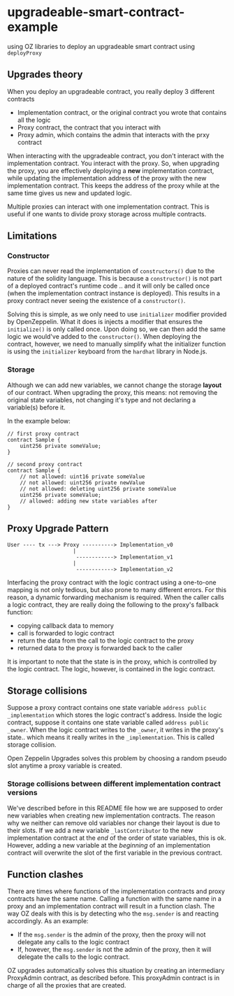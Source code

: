 # upgradeable-smart-contract-example
using OZ libraries to deploy an upgradeable smart contract using `deployProxy`

## Upgrades theory
When you deploy an upgradeable contract, you really deploy 3 different contracts
- Implementation contract, or the original contract you wrote that contains all the logic
- Proxy contract, the contract that you interact with
- Proxy admin, which contains the admin that interacts with the prxy contract

When interacting with the upgradeable contract, you don't interact with the implementation contract. You interact with the proxy. So, when upgrading the proxy, you are effectively deploying a **new** implementation contract, while updating the implementation address of the proxy with the new implementation contract. This keeps the address of the proxy while at the same time gives us new and updated logic. 

Multiple proxies can interact with one implementation contract. This is useful if one wants to divide proxy storage across multiple contracts. 

## Limitations 
### Constructor 
Proxies can never read the implementation of `constructors()` due to the nature of the solidity language. This is because a `constructor()` is not part of a deployed contract's runtime code .. and it will only be called once (when the implementation contract instance is deployed). This results in a proxy contract never seeing the existence of a `constructor()`. 

Solving this is simple, as we only need to use `initializer` modifier provided by OpenZeppelin. What it does is injects a modifier that ensures the `initialize()` is only called once. Upon doing so, we can then add the same logic we would've added to the `constructor()`. When deploying the contract, however, we need to manually simplify what the initializer function is using the `initializer` keyboard from the `hardhat` library in Node.js.

### Storage
Although we can add new variables, we cannot change the storage **layout** of our contract. When upgrading the proxy, this means: not removing the original state variables, not changing it's type and not declaring a variable(s) before it. 

In the example below: 

```solidity
// first proxy contract
contract Sample {
    uint256 private someValue;
}

// second proxy contract
contract Sample {
    // not allowed: uint16 private someValue
    // not allowed: uint256 private newValue
    // not allowed: deleting uint256 private someValue
    uint256 private someValue;
    // allowed: adding new state variables after
}
```
## Proxy Upgrade Pattern

```
User ---- tx ---> Proxy ----------> Implementation_v0
                     |
                      ------------> Implementation_v1
                     |
                      ------------> Implementation_v2
```

Interfacing the proxy contract with the logic contract using a one-to-one mapping is not only tedious, but also prone to many different errors. For this reason, a dynamic forwarding mechanism is required. When the caller calls a logic contract, they are really doing the following to the proxy's fallback function:
- copying callback data to memory
- call is forwarded to logic contract
- return the data from the call to the logic contract to the proxy
- returned data to the proxy is forwarded back to the caller

It is important to note that the state is in the proxy, which is controlled by the logic contract. The logic, however, is contained in the logic contract. 



## Storage collisions
Suppose a proxy contract contains one state variable `address public _implementation` which stores the logic contract's address. Inside the logic contract, suppose it contains one state variable called `address public _owner`. When the logic contract writes to the `_owner`, it writes in the proxy's state.. which means it really writes in the `_implementation`. This is called storage collision. 

Open Zeppelin Upgrades solves this problem by choosing a random pseudo slot anytime a proxy variable is created.

### Storage collisions between different implementation contract versions
We've described before in this README file how we are supposed to order new variables when creating new implementation contracts. The reason why we neither can remove old variables nor change their layout is due to their slots. If we add a new variable `_lastContributor` to the new implementation contract at the _end_ of the order of state variables, this is ok. However, adding a new variable at the _beginning_ of an implementation contract will overwrite the slot of the first variable in the previous contract. 


## Function clashes
There are times where functions of the implementation contracts and proxy contracts have the same name. Calling a function with the same name in a proxy and an implementation contract will result in a function clash. The way OZ deals with this is by detecting who the `msg.sender` is and reacting accordingly. As an example:
- If the `msg.sender` is the admin of the proxy, then the proxy will not delegate any calls to the logic contract
- If, however, the `msg.sender` is not the admin of the proxy, then it will delegate the calls to the logic contract. 

OZ upgrades automatically solves this situation by creating an intermediary ProxyAdmin contract, as described before. This proxyAdmin contract is in charge of all the proxies that are created.
